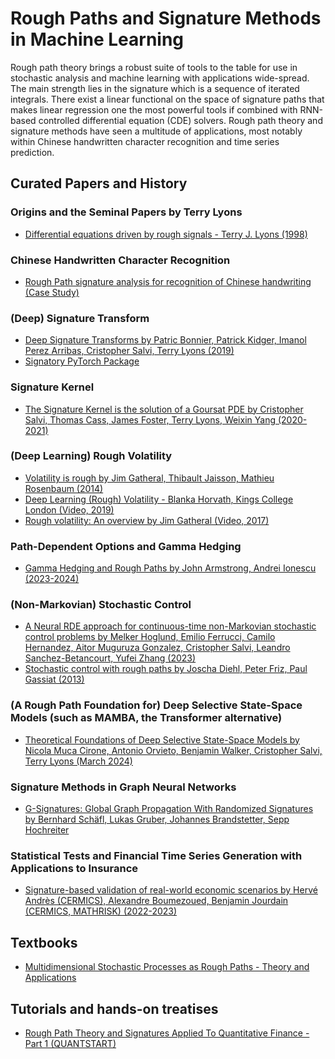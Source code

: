 # Rough Paths and Signature Methods in Machine Learning

Rough path theory brings a robust suite of tools to the table for use in stochastic analysis and machine learning with applications wide-spread. The main strength lies in the signature which is a sequence of iterated integrals. There exist a linear functional on the space of signature paths that makes linear regression one the most powerful tools if combined with RNN-based controlled differential equation (CDE) solvers. Rough path theory and signature methods have seen a multitude of applications, most notably within Chinese handwritten character recognition and time series prediction.

## Curated Papers and History


### Origins and the Seminal Papers by Terry Lyons
- [Differential equations driven by rough signals - Terry J. Lyons (1998)](http://dmle.icmat.es/pdf/MATEMATICAIBEROAMERICANA_1998_14_02_01.pdf)

### Chinese Handwritten Character Recognition
- [Rough Path signature analysis for recognition of Chinese handwriting (Case Study)](https://results2021.ref.ac.uk/impact/54246aa8-a596-4952-be86-4f536d9360d0?page=1#:~:text=Rough%20Path%20signature%20analysis%2C%20developed,real%2Dtime%20on%20mobile%20devices.) 

### (Deep) Signature Transform
- [Deep Signature Transforms by Patric Bonnier, Patrick Kidger, Imanol Perez Arribas, Cristopher Salvi, Terry Lyons (2019)](https://arxiv.org/abs/1905.08494)
- [Signatory PyTorch Package](https://github.com/patrick-kidger/signatory)

### Signature Kernel
- [The Signature Kernel is the solution of a Goursat PDE by Cristopher Salvi, Thomas Cass, James Foster, Terry Lyons, Weixin Yang (2020-2021)](https://arxiv.org/abs/2006.14794)

### (Deep Learning) Rough Volatility
- [Volatility is rough by Jim Gatheral, Thibault Jaisson, Mathieu Rosenbaum (2014)](https://arxiv.org/abs/1410.3394)
- [Deep Learning (Rough) Volatility - Blanka Horvath, Kings College London (Video, 2019)](https://www.youtube.com/watch?v=O03erV5nYXA)
- [Rough volatility: An overview by Jim Gatheral (Video, 2017)](https://www.youtube.com/watch?v=gW073Tnx7CE)

### Path-Dependent Options and Gamma Hedging
- [Gamma Hedging and Rough Paths by John Armstrong, Andrei Ionescu (2023-2024)](https://arxiv.org/abs/2309.05054)

### (Non-Markovian) Stochastic Control
- [A Neural RDE approach for continuous-time non-Markovian stochastic control problems by Melker Hoglund, Emilio Ferrucci, Camilo Hernandez, Aitor Muguruza Gonzalez, Cristopher Salvi, Leandro Sanchez-Betancourt, Yufei Zhang (2023)](https://arxiv.org/abs/2306.14258)
- [Stochastic control with rough paths by Joscha Diehl, Peter Friz, Paul Gassiat (2013)](https://arxiv.org/abs/1303.7160)

### (A Rough Path Foundation for) Deep Selective State-Space Models (such as MAMBA, the Transformer alternative)
- [Theoretical Foundations of Deep Selective State-Space Models by Nicola Muca Cirone, Antonio Orvieto, Benjamin Walker, Cristopher Salvi, Terry Lyons (March 2024)](https://arxiv.org/abs/2402.19047)

### Signature Methods in Graph Neural Networks
- [G-Signatures: Global Graph Propagation With Randomized Signatures by Bernhard Schäfl, Lukas Gruber, Johannes Brandstetter, Sepp Hochreiter](https://arxiv.org/abs/2302.08811)


### Statistical Tests and Financial Time Series Generation with Applications to Insurance
- [Signature-based validation of real-world economic scenarios by Hervé Andrès (CERMICS), Alexandre Boumezoued, Benjamin Jourdain (CERMICS, MATHRISK) (2022-2023)](https://arxiv.org/abs/2208.07251)


## Textbooks 
- [Multidimensional Stochastic Processes as Rough Paths - Theory and Applications](https://www.cambridge.org/core/books/multidimensional-stochastic-processes-as-rough-paths/DD9063039477D9A21F571861A5BB5D53) 


## Tutorials and hands-on treatises
- [Rough Path Theory and Signatures Applied To Quantitative Finance - Part 1 (QUANTSTART)](https://www.quantstart.com/articles/rough-path-theory-and-signatures-applied-to-quantitative-finance-part-1/)